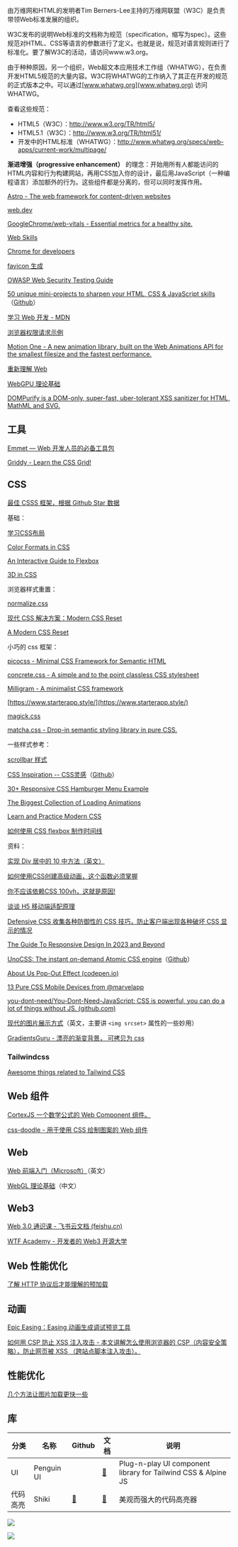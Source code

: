 
由万维网和HTML的发明者Tim Berners-Lee主持的万维网联盟（W3C）是负责带领Web标准发展的组织。

W3C发布的说明Web标准的文档称为规范（specification，缩写为spec）。这些规范对HTML、CSS等语言的参数进行了定义。也就是说，规范对语言规则进行了标准化。要了解W3C的活动，请访问www.w3.org。

由于种种原因，另一个组织，Web超文本应用技术工作组（WHATWG），在负责开发HTML5规范的大量内容。W3C将WHATWG的工作纳入了其正在开发的规范的正式版本之中。可以通过[www.whatwg.org](www.whatwg.org) 访问WHATWG。

查看这些规范：

- HTML5（W3C）：http://www.w3.org/TR/html5/
- HTML5.1（W3C）：http://www.w3.org/TR/html51/
- 开发中的HTML标准（WHATWG）：http://www.whatwg.org/specs/web-apps/current-work/multipage/

**渐进增强（progressive enhancement）** 的理念：开始用所有人都能访问的HTML内容和行为构建网站，再用CSS加入你的设计，最后用JavaScript（一种编程语言）添加额外的行为。这些组件都是分离的，但可以同时发挥作用。


[Astro - The web framework for content-driven websites](https://astro.build/)


[web.dev](https://web.developers.google.cn/?hl=zh-cn)

[GoogleChrome/web-vitals - Essential metrics for a healthy site.](https://github.com/GoogleChrome/web-vitals)

[Web Skills](https://andreasbm.github.io/web-skills/)

[Chrome for developers](https://developer.chrome.google.cn/?hl=zh-cn)

[favicon 生成](https://favicon.io/)

[OWASP Web Security Testing Guide](https://owasp.org/www-project-web-security-testing-guide/)

[50 unique mini-projects to sharpen your HTML, CSS & JavaScript skills](https://50projects50days.com/)（[Github](https://github.com/bradtraversy/50projects50days)）

[学习 Web 开发 - MDN](https://developer.mozilla.org/zh-CN/docs/Learn)

[浏览器权限请求示例](https://permission.site/)

[Motion One - A new animation library, built on the Web Animations API for the smallest filesize and the fastest performance.](https://motion.dev/)

[重新理解 Web](https://zhuanlan.zhihu.com/p/581977751)

[WebGPU 理论基础](https://webgpufundamentals.org/webgpu/lessons/zh_cn/)

[DOMPurify is a DOM-only, super-fast, uber-tolerant XSS sanitizer for HTML, MathML and SVG.](https://github.com/cure53/DOMPurify)

## 工具

[Emmet — Web 开发人员的必备工具包](https://docs.emmet.io/)

[Griddy - Learn the CSS Grid!](https://griddy.io/)

## CSS

[最佳 CSSS 框架，根据 Github Star 数据](https://www.libhunt.com/css)

基础：

[学习CSS布局](https://zh.learnlayout.com/)

[Color Formats in CSS](https://www.joshwcomeau.com/css/color-formats/)

[An Interactive Guide to Flexbox](https://www.joshwcomeau.com/css/interactive-guide-to-flexbox/)

[3D in CSS](https://garden.bradwoods.io/notes/css/3d)

浏览器样式重置：

[normalize.css](https://necolas.github.io/normalize.css/latest/normalize.css)

[现代 CSS 解决方案：Modern CSS Reset](https://segmentfault.com/a/1190000041700998)

[A Modern CSS Reset](https://www.joshwcomeau.com/css/custom-css-reset/)

小巧的 css 框架：

[picocss - Minimal CSS Framework for Semantic HTML](https://picocss.com/)

[concrete.css - A simple and to the point classless CSS stylesheet](https://concrete.style/)

[Milligram - A minimalist CSS framework](https://milligram.io/)

[https://www.starterapp.style/](https://www.starterapp.style/)

[magick.css](https://css.winterveil.net/)

[matcha.css - Drop-in semantic styling library in pure CSS.](https://matcha.mizu.sh/)

一些样式参考：

[scrollbar 样式](https://scrollbar.app/)

[CSS Inspiration -- CSS灵感](https://csscoco.com/inspiration)（[Github](https://github.com/chokcoco/CSS-Inspiration)）

[30+ Responsive CSS Hamburger Menu Example](https://frontendin.com/css-hamburger-menu/)

[The Biggest Collection of Loading Animations](https://css-loaders.com/)

[Learn and Practice Modern CSS](https://moderncss.dev/)

[如何使用 CSS flexbox 制作时间线](https://www.jonashietala.se/blog/2024/08/25/a_simple_timeline_using_css_flexbox/)

资料：

[实现 Div 居中的 10 中方法（英文）](https://www.freecodecamp.org/news/how-to-center-a-div-with-css-10-different-ways)

[如何使用CSS创建高级动画，这个函数必须掌握](https://segmentfault.com/a/1190000043564951)

[你不应该依赖CSS 100vh，这就是原因!](https://segmentfault.com/a/1190000042343159)

[谈谈 H5 移动端适配原理](https://segmentfault.com/a/1190000044155058)

[Defensive CSS 收集各种防御性的 CSS 技巧，防止客户端出现各种破坏 CSS 显示的情况](https://defensivecss.dev/)

[The Guide To Responsive Design In 2023 and Beyond](https://ishadeed.com/article/responsive-design)

[UnoCSS: The instant on-demand Atomic CSS engine](https://unocss.dev/)（[Github](https://unocss.dev/)）


[About Us Pop-Out Effect (codepen.io)](https://codepen.io/ainalem/pen/QWGNzYm)

[13 Pure CSS Mobile Devices from @marvelapp](https://marvelapp.github.io/devices.css/)


[you-dont-need/You-Dont-Need-JavaScript: CSS is powerful, you can do a lot of things without JS. (github.com)](https://github.com/you-dont-need/You-Dont-Need-JavaScript)

[现代的图片展示方式](https://kurtextrem.de/posts/modern-way-of-img)（英文，主要讲 `<img srcset>` 属性的一些妙用）

[GradientsGuru - 漂亮的渐变背景， 可拷贝为 css](http://gradientsguru.com/)

### Tailwindcss

[Awesome things related to Tailwind CSS](https://github.com/aniftyco/awesome-tailwindcss)

## Web 组件

[CortexJS 一个数学公式的 Web Component 组件。](https://cortexjs.io/mathlive/)

[css-doodle - 用于使用 CSS 绘制图案的 Web 组件](https://css-doodle.com/)

## Web

[Web 前端入门（Microsoft）](https://microsoft.github.io/Web-Dev-For-Beginners/)（英文）

[WebGL 理论基础](https://webglfundamentals.org/webgl/lessons/zh_cn/)（中文）

## Web3

[Web 3.0 通识课 - 飞书云文档 (feishu.cn)](https://j08v3n7cqq.feishu.cn/wiki/FWvxwnoJgiyDvck6W8pc19xKnUg)

[WTF Academy - 开发者的 Web3 开源大学](https://www.wtf.academy/)

## Web 性能优化

[了解 HTTP 协议后才能理解的预加载](https://mp.weixin.qq.com/s/2C7w4iL4DLa1QXqq-37SAw)

## 动画

[Epic Easing：Easing 动画生成调试预览工具](https://epiceasing.com/)

[如何用 CSP 防止 XSS 注入攻击 - 本文讲解怎么使用浏览器的 CSP（内容安全策略），防止网页被 XSS （跨站点脚本注入攻击）。](https://www.writesoftwarewell.com/content-security-policy/)


## 性能优化

[几个方法让图片加载更快一些](https://mp.weixin.qq.com/s/6YUuE8IJ-B9XF9On6LmLKw)

## 库

| 分类 | 名称 | Github | 文档 | 说明 |
| ---- | ---- | ---- | ---- | ---- |
| UI | Penguin UI | | [🔗](https://www.penguinui.com/docs/getting-started) | Plug-n-play UI component library for Tailwind CSS & Alpine JS |
|代码高亮| Shiki | [🔗](https://github.com/shikijs/shiki) | [🔗](https://shiki.tmrs.site/) | 美观而强大的代码高亮器 |


![](./src/frontend.png)

![](./src/backendpng.png)